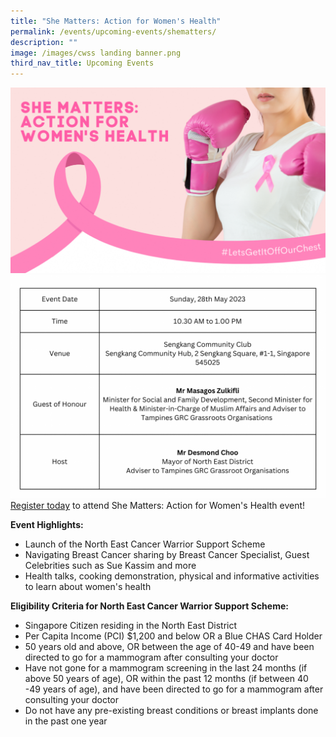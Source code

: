 ```yaml
---
title: "She Matters: Action for Women's Health"
permalink: /events/upcoming-events/shematters/
description: ""
image: /images/cwss landing banner.png
third_nav_title: Upcoming Events
---
```

![](/images/necdc_cancer%20warrior%20support%20banner%20(1).png)
![](/images/event%20name%20(3).png)
[Register today](https://go.gov.sg/registershematters) to attend She Matters: Action for Women's Health event!

**Event Highlights:**
-	Launch of the North East Cancer Warrior Support Scheme  
-	Navigating Breast Cancer sharing by Breast Cancer Specialist, Guest Celebrities such as Sue Kassim and more  
-	Health talks, cooking demonstration, physical and informative activities to learn about women's health

**Eligibility Criteria for North East Cancer Warrior Support Scheme:**
-	Singapore Citizen residing in the North East District
-	Per Capita Income (PCI) $1,200 and below OR a Blue CHAS Card Holder
-	50 years old and above, OR between the age of 40-49 and have been directed to go for a mammogram after consulting your doctor
-	Have not gone for a mammogram screening in the last 24 months (if above 50 years of age), OR within the past 12 months (if between 40 -49 years of age), and have been directed to go for a mammogram after consulting your doctor
-	Do not have any pre-existing breast conditions or breast implants done in the past one year
